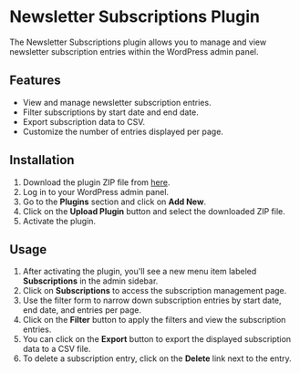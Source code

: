# Newsletter Subscriptions Plugin

The Newsletter Subscriptions plugin allows you to manage and view newsletter subscription entries within the WordPress admin panel.

## Features

- View and manage newsletter subscription entries.
- Filter subscriptions by start date and end date.
- Export subscription data to CSV.
- Customize the number of entries displayed per page.

## Installation

1. Download the plugin ZIP file from [here](https://github.com/dimatkach11/newsletter-subscriptions).
2. Log in to your WordPress admin panel.
3. Go to the **Plugins** section and click on **Add New**.
4. Click on the **Upload Plugin** button and select the downloaded ZIP file.
5. Activate the plugin.

## Usage

1. After activating the plugin, you'll see a new menu item labeled **Subscriptions** in the admin sidebar.
2. Click on **Subscriptions** to access the subscription management page.
3. Use the filter form to narrow down subscription entries by start date, end date, and entries per page.
4. Click on the **Filter** button to apply the filters and view the subscription entries.
5. You can click on the **Export** button to export the displayed subscription data to a CSV file.
6. To delete a subscription entry, click on the **Delete** link next to the entry.

